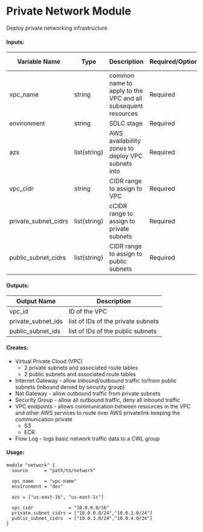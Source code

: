 # Private Network Module
Deploy private networking infrastructure

#### Inputs:
| Variable Name | Type | Description | Required/Optional | Default Value |
|-------------|-------------|-------------|-------------|-------------|
| vpc_name | string | common name to apply to the VPC and all subsequent resources | Required | none |
| environment | string | SDLC stage | Required | none |
| azs | list(string) | AWS availabiility zones to deploy VPC subnets into | Required | none |
| vpc_cidr | string | CIDR range to assign to VPC | Required | none |
| private_subnet_cidrs | list(string) | cCIDR range to assign to private subnets | Required | none |
| public_subnet_cidrs | list(string) | CIDR range to assign to public subnets | Required | none |

#### Outputs: 
| Output Name | Description |
|-------------|-------------|
| vpc_id | ID of the VPC |
| private_subnet_ids | list of IDs of the private subnets |
| public_subnet_ids | list of IDs of the public subnets |

#### Creates:
* Virtual Private Cloud (VPC) 
  * 2 private subnets and associated route tables
  * 2 public subnets and associated route tables
* Internet Gateway - allow inbound/outbound traffic to/from public subnets (inbound denied by security group)
* Nat Gateway - allow outbound traffic from private subnets
* Security Group - allow all outbound traffic, deny all inbound traffic
* VPC endpoints - allows communication between resources in the VPC and other AWS services to route over AWS privatelink keeping the communication private
  * S3
  * ECR
* Flow Log - logs basic network traffic data to a CWL group

#### Usage:
```
module "network" {
  source      = "path/to/network"

  vpc_name    = "vpc-name"
  environment = "dev"

  azs = ["us-east-1b", "us-east-1c"]

  vpc_cidr             = "10.0.0.0/16"
  private_subnet_cidrs = ["10.0.0.0/24","10.0.1.0/24"]
  public_subnet_cidrs  = ["10.0.3.0/24","10.0.4.0/24"]
}
```